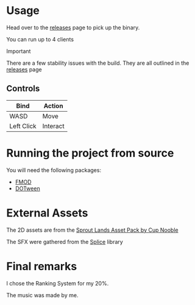 # Usage

Head over to the [releases](https://github.com/edamamet/INFR3830-Final-Project/releases/tag/1.0) page to pick up the binary. 

You can run up to 4 clients

> [!IMPORTANT]  
> There are a few stability issues with the build. They are all outlined in the [releases](https://github.com/edamamet/INFR3830-Final-Project/releases/tag/1.0) page

## Controls
| Bind | Action |
| --- | --- |
| WASD | Move |
| Left Click | Interact |

# Running the project from source

You will need the following packages:
- [FMOD](https://assetstore.unity.com/packages/tools/audio/fmod-for-unity-2-02-161631)
- [DOTween](https://assetstore.unity.com/packages/tools/animation/dotween-hotween-v2-27676)

# External Assets

The 2D assets are from the [Sprout Lands Asset Pack by Cup Nooble](https://cupnooble.itch.io/sprout-lands-asset-pack)

The SFX were gathered from the [Splice](https://splice.com/) library

# Final remarks
I chose the Ranking System for my 20%.

The music was made by me.
